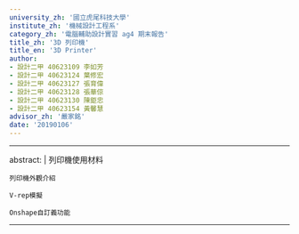 ```yaml
---
university_zh: '國立虎尾科技大學'
institute_zh: '機械設計工程系'
category_zh: '電腦輔助設計實習 ag4 期末報告'
title_zh: '3D 列印機'
title_en: '3D Printer'
author:
- 設計二甲 40623109 李如芳
- 設計二甲 40623124 葉修宏
- 設計二甲 40623127 張育偉 
- 設計二甲 40623128 張華倞
- 設計二甲 40623130 陳鉅忠 
- 設計二甲 40623154 黃馨慧 
advisor_zh: '嚴家銘'
date: '20190106'
---
```


---
abstract: |
    列印機使用材料
    
    列印機外觀介紹
    
    V-rep模擬
    
    Onshape自訂義功能
    
---


